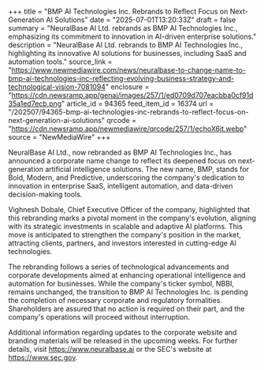+++
title = "BMP AI Technologies Inc. Rebrands to Reflect Focus on Next-Generation AI Solutions"
date = "2025-07-01T13:20:33Z"
draft = false
summary = "NeuralBase AI Ltd. rebrands as BMP AI Technologies Inc., emphasizing its commitment to innovation in AI-driven enterprise solutions."
description = "NeuralBase AI Ltd. rebrands to BMP AI Technologies Inc., highlighting its innovative AI solutions for businesses, including SaaS and automation tools."
source_link = "https://www.newmediawire.com/news/neuralbase-to-change-name-to-bmp-ai-technologies-inc-reflecting-evolving-business-strategy-and-technological-vision-7081094"
enclosure = "https://cdn.newsramp.app/genai/images/257/1/ed0709d707eacbba0cf91d35a1ed7ecb.png"
article_id = 94365
feed_item_id = 16374
url = "/202507/94365-bmp-ai-technologies-inc-rebrands-to-reflect-focus-on-next-generation-ai-solutions"
qrcode = "https://cdn.newsramp.app/newmediawire/qrcode/257/1/echoX6jt.webp"
source = "NewMediaWire"
+++

<p>NeuralBase AI Ltd., now rebranded as BMP AI Technologies Inc., has announced a corporate name change to reflect its deepened focus on next-generation artificial intelligence solutions. The new name, BMP, stands for Bold, Modern, and Predictive, underscoring the company's dedication to innovation in enterprise SaaS, intelligent automation, and data-driven decision-making tools.</p><p>Vighnesh Dobale, Chief Executive Officer of the company, highlighted that this rebranding marks a pivotal moment in the company's evolution, aligning with its strategic investments in scalable and adaptive AI platforms. This move is anticipated to strengthen the company's position in the market, attracting clients, partners, and investors interested in cutting-edge AI technologies.</p><p>The rebranding follows a series of technological advancements and corporate developments aimed at enhancing operational intelligence and automation for businesses. While the company's ticker symbol, NBBI, remains unchanged, the transition to BMP AI Technologies Inc. is pending the completion of necessary corporate and regulatory formalities. Shareholders are assured that no action is required on their part, and the company's operations will proceed without interruption.</p><p>Additional information regarding updates to the corporate website and branding materials will be released in the upcoming weeks. For further details, visit <a href='https://www.neuralbase.ai' rel='nofollow' target='_blank'>https://www.neuralbase.ai</a> or the SEC's website at <a href='https://www.sec.gov' rel='nofollow' target='_blank'>https://www.sec.gov</a>.</p>
